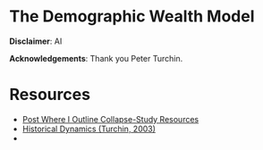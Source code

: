 # The Demographic Wealth Model

__Disclaimer__: AI

__Acknowledgements__: Thank you Peter Turchin.

# Resources

* [Post Where I Outline Collapse-Study Resources]()
* [Historical Dynamics (Turchin, 2003)]()
*
